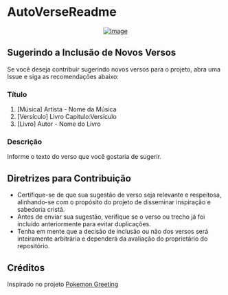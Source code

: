 # AutoVerseReadme

<p align="center">
    <a href="https://git.io/typing-svg">
        <img src="https://readme-typing-svg.demolab.com/?separator=;&font=Fira+Code&height=390&width=500&size=20&pause=100&color=A9FEF7&center=True&vCenter=True&multiline=True&duration=1500&repeat=True&lines=Ent%C3%A3o+o+sinal+do+Filho+do+Homem%3Baparecer%C3%A1+no+c%C3%A9u.%3BTodos+os+povos+da+terra+chorar%C3%A3o%3Be+ver%C3%A3o+o+Filho+do+Homem%3Bdescendo+nas+nuvens%3Bcom+poder+e+grande+gl%C3%B3ria.%3BA+grande+trombeta+tocar%C3%A1%2C%3Be+ele+mandar%C3%A1+os+seus+anjos%3Bpara+os+quatro+cantos+da+terra.%3BE+os+anjos+reunir%C3%A3o%3Bos+escolhidos+de+Deus%3Bde+um+lado+do+mundo+at%C3%A9+o+outro.%3B%E2%9C%9D%EF%B8%8F+Mateus+24%3A30-31+%E2%9C%9D%EF%B8%8F" alt="Image" />
    </a>
</p>

## Sugerindo a Inclusão de Novos Versos

Se você deseja contribuir sugerindo novos versos para o projeto, abra uma Issue e siga as recomendações abaixo:

### Título

1. [Música] Artista - Nome da Música
2. [Versículo] Livro Capitulo:Versículo
3. [Livro] Autor - Nome do Livro

### Descrição

Informe o texto do verso que você gostaria de sugerir.

## Diretrizes para Contribuição

- Certifique-se de que sua sugestão de verso seja relevante e respeitosa, alinhando-se com o propósito do projeto de disseminar inspiração e sabedoria cristã.
- Antes de enviar sua sugestão, verifique se o verso ou trecho já foi incluído anteriormente para evitar duplicações.
- Tenha em mente que a decisão de inclusão ou não dos versos será inteiramente arbitrária e dependerá da avaliação do proprietário do repositório.

## Créditos

Inspirado no projeto [Pokemon Greeting](https://github.com/isyuricunha/pokemon-greeting)